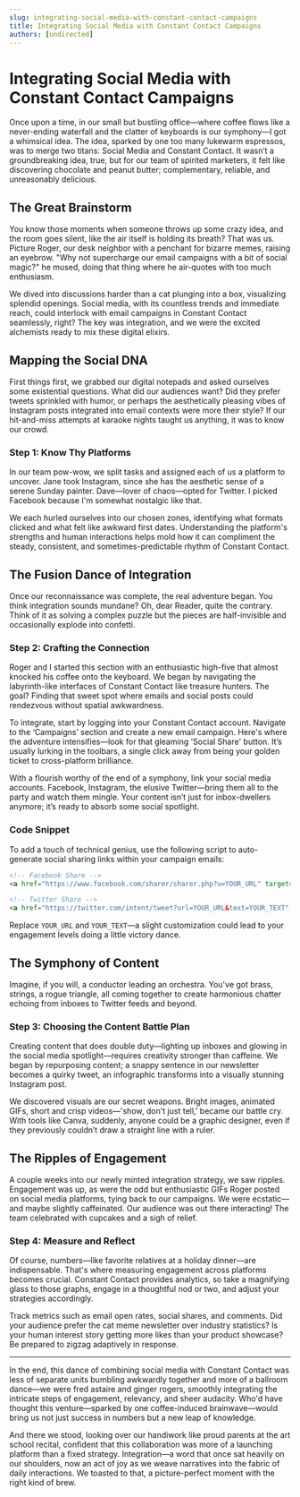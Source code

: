 ```yaml
---
slug: integrating-social-media-with-constant-contact-campaigns
title: Integrating Social Media with Constant Contact Campaigns
authors: [undirected]
---
```



# Integrating Social Media with Constant Contact Campaigns

Once upon a time, in our small but bustling office—where coffee flows like a never-ending waterfall and the clatter of keyboards is our symphony—I got a whimsical idea. The idea, sparked by one too many lukewarm espressos, was to merge two titans: Social Media and Constant Contact. It wasn’t a groundbreaking idea, true, but for our team of spirited marketers, it felt like discovering chocolate and peanut butter; complementary, reliable, and unreasonably delicious.

## The Great Brainstorm

You know those moments when someone throws up some crazy idea, and the room goes silent, like the air itself is holding its breath? That was us. Picture Roger, our desk neighbor with a penchant for bizarre memes, raising an eyebrow. "Why not supercharge our email campaigns with a bit of social magic?" he mused, doing that thing where he air-quotes with too much enthusiasm.

We dived into discussions harder than a cat plunging into a box, visualizing splendid openings. Social media, with its countless trends and immediate reach, could interlock with email campaigns in Constant Contact seamlessly, right? The key was integration, and we were the excited alchemists ready to mix these digital elixirs.

## Mapping the Social DNA

First things first, we grabbed our digital notepads and asked ourselves some existential questions. What did our audiences want? Did they prefer tweets sprinkled with humor, or perhaps the aesthetically pleasing vibes of Instagram posts integrated into email contexts were more their style? If our hit-and-miss attempts at karaoke nights taught us anything, it was to know our crowd.

### Step 1: Know Thy Platforms

In our team pow-wow, we split tasks and assigned each of us a platform to uncover. Jane took Instagram, since she has the aesthetic sense of a serene Sunday painter. Dave—lover of chaos—opted for Twitter. I picked Facebook because I'm somewhat nostalgic like that. 

We each hurled ourselves into our chosen zones, identifying what formats clicked and what felt like awkward first dates. Understanding the platform's strengths and human interactions helps mold how it can compliment the steady, consistent, and sometimes-predictable rhythm of Constant Contact.

## The Fusion Dance of Integration

Once our reconnaissance was complete, the real adventure began. You think integration sounds mundane? Oh, dear Reader, quite the contrary. Think of it as solving a complex puzzle but the pieces are half-invisible and occasionally explode into confetti.

### Step 2: Crafting the Connection

Roger and I started this section with an enthusiastic high-five that almost knocked his coffee onto the keyboard. We began by navigating the labyrinth-like interfaces of Constant Contact like treasure hunters. The goal? Finding that sweet spot where emails and social posts could rendezvous without spatial awkwardness.

To integrate, start by logging into your Constant Contact account. Navigate to the ‘Campaigns’ section and create a new email campaign. Here's where the adventure intensifies—look for that gleaming 'Social Share' button. It’s usually lurking in the toolbars, a single click away from being your golden ticket to cross-platform brilliance. 

With a flourish worthy of the end of a symphony, link your social media accounts. Facebook, Instagram, the elusive Twitter—bring them all to the party and watch them mingle. Your content isn’t just for inbox-dwellers anymore; it’s ready to absorb some social spotlight.

### Code Snippet

To add a touch of technical genius, use the following script to auto-generate social sharing links within your campaign emails:

```html
<!-- Facebook Share -->
<a href="https://www.facebook.com/sharer/sharer.php?u=YOUR_URL" target="_blank">Share on Facebook</a>

<!-- Twitter Share -->
<a href="https://twitter.com/intent/tweet?url=YOUR_URL&text=YOUR_TEXT" target="_blank">Tweet This</a>
```

Replace `YOUR_URL` and `YOUR_TEXT`—a slight customization could lead to your engagement levels doing a little victory dance.

## The Symphony of Content

Imagine, if you will, a conductor leading an orchestra. You've got brass, strings, a rogue triangle, all coming together to create harmonious chatter echoing from inboxes to Twitter feeds and beyond.

### Step 3: Choosing the Content Battle Plan

Creating content that does double duty—lighting up inboxes and glowing in the social media spotlight—requires creativity stronger than caffeine. We began by repurposing content; a snappy sentence in our newsletter becomes a quirky tweet, an infographic transforms into a visually stunning Instagram post.

We discovered visuals are our secret weapons. Bright images, animated GIFs, short and crisp videos—'show, don't just tell,' became our battle cry. With tools like Canva, suddenly, anyone could be a graphic designer, even if they previously couldn’t draw a straight line with a ruler.

## The Ripples of Engagement

A couple weeks into our newly minted integration strategy, we saw ripples. Engagement was up, as were the odd but enthusiastic GIFs Roger posted on social media platforms, tying back to our campaigns. We were ecstatic—and maybe slightly caffeinated. Our audience was out there interacting! The team celebrated with cupcakes and a sigh of relief.

### Step 4: Measure and Reflect

Of course, numbers—like favorite relatives at a holiday dinner—are indispensable. That's where measuring engagement across platforms becomes crucial. Constant Contact provides analytics, so take a magnifying glass to those graphs, engage in a thoughtful nod or two, and adjust your strategies accordingly.

Track metrics such as email open rates, social shares, and comments. Did your audience prefer the cat meme newsletter over industry statistics? Is your human interest story getting more likes than your product showcase? Be prepared to zigzag adaptively in response.

---

In the end, this dance of combining social media with Constant Contact was less of separate units bumbling awkwardly together and more of a ballroom dance—we were fred astaire and ginger rogers, smoothly integrating the intricate steps of engagement, relevancy, and sheer audacity. Who'd have thought this venture—sparked by one coffee-induced brainwave—would bring us not just success in numbers but a new leap of knowledge.

And there we stood, looking over our handiwork like proud parents at the art school recital, confident that this collaboration was more of a launching platform than a fixed strategy. Integration—a word that once sat heavily on our shoulders, now an act of joy as we weave narratives into the fabric of daily interactions. We toasted to that, a picture-perfect moment with the right kind of brew.